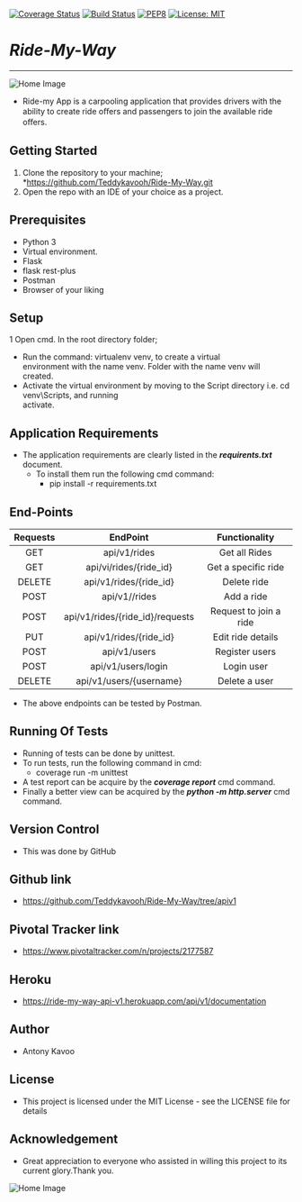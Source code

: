 [![Coverage Status](https://coveralls.io/repos/github/Teddykavooh/Ride-My-Way/badge.svg?branch=apiv1)](https://coveralls.io/github/Teddykavooh/Ride-My-Way?branch=apiv1)
[![Build Status](https://travis-ci.org/Teddykavooh/Ride-My-Way.svg?branch=apiv1)](https://travis-ci.org/Teddykavooh/Ride-My-Way)
[![PEP8](https://img.shields.io/badge/code%20style-pep8-orange.svg)](https://www.python.org/dev/peps/pep-0008/)
[![License: MIT](https://img.shields.io/badge/License-MIT-yellow.svg)](https://opensource.org/licenses/MIT)
# ***Ride-My-Way***
***
![Home Image](https://raw.github.com/Teddykavooh/Ride-My-Way/apiv1/2.jpg)

* Ride-my App is a carpooling application that provides drivers with the ability to create ride oﬀers and passengers to join the available ride oﬀers.
## Getting Started
1. Clone the repository to your machine;
    *https://github.com/Teddykavooh/Ride-My-Way.git
2. Open the repo with an IDE of your choice as a project.     
## Prerequisites
* Python 3
* Virtual environment.
* Flask
* flask rest-plus
* Postman
* Browser of your liking 
## Setup
1 Open cmd. In the root directory folder;
* Run the command: virtualenv venv,  to create a virtual <br/>
 environment with the name venv. Folder with the name venv will <br>
 created.
* Activate the virtual environment by moving to the Script directory i.e. cd venv\Scripts, and running <br>
activate.

## Application Requirements
* The application requirements are clearly listed in the ***requirents.txt*** document.
   * To install them run the following cmd command:
     * pip install -r requirements.txt
## End-Points
|Requests     |   EndPoint                          | Functionality
|:-----------:|:-----------------------------------:|:--------------:
   GET        |  api/v1/rides                       | Get all Rides 
   GET        |  api/vi/rides/{ride_id}             | Get a specific ride
   DELETE     |  api/v1/rides/{ride_id}             | Delete ride          
   POST       |  api/v1//rides                      | Add a ride                  
   POST       |  api/v1/rides/{ride_id}/requests    | Request to join a ride
   PUT        |  api/v1/rides/{ride_id}             | Edit ride details
   POST       |  api/v1/users                       | Register users
   POST       |  api/v1/users/login                 | Login user                       
   DELETE     |  api/v1/users/{username}            | Delete a user
* The above endpoints can be tested by Postman.

## Running Of Tests
* Running of tests can be done by unittest.
* To run tests, run the following command in cmd:
   * coverage run -m unittest
* A test report can be acquire by the ***coverage report*** cmd command.
* Finally a better view can be acquired by the ***python -m http.server*** cmd command.

## Version Control
* This was done by GitHub

## Github link
* https://github.com/Teddykavooh/Ride-My-Way/tree/apiv1

## Pivotal Tracker link
* https://www.pivotaltracker.com/n/projects/2177587

## Heroku
* https://ride-my-way-api-v1.herokuapp.com/api/v1/documentation

## Author
* Antony Kavoo

## License
* This project is licensed under the MIT License - see the LICENSE file for details

## Acknowledgement
* Great appreciation to everyone who assisted in willing this project to its current glory.Thank you.

![Home Image](https://raw.github.com/Teddykavooh/Ride-My-Way/apiv1/1.jpg)
